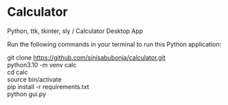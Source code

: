 # Calculator
Python, ttk, tkinter, sly / Calculator Desktop App

Run the following commands in your terminal to run this Python application:

git clone https://github.com/sinisabubonja/calculator.git <br/>
python3.10 -m venv calc <br/>
cd calc <br/>
source bin/activate<br/>
pip install -r requirements.txt <br/>
python gui.py
